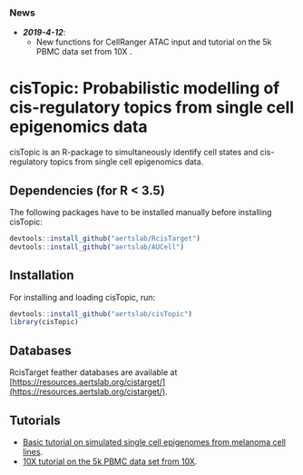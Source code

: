 ### News
  - ***2019-4-12***:
    - New functions for CellRanger ATAC input and tutorial on the 5k PBMC data set from 10X . 
      
# cisTopic: Probabilistic modelling of cis-regulatory topics from single cell epigenomics data
cisTopic is an R-package to simultaneously identify cell states and cis-regulatory topics from single cell epigenomics data.
## Dependencies (for R < 3.5)
The following packages have to be installed manually before installing cisTopic:
```r
devtools::install_github("aertslab/RcisTarget")
devtools::install_github("aertslab/AUCell")
```
## Installation
For installing and loading cisTopic, run:
```r
devtools::install_github("aertslab/cisTopic")
library(cisTopic)
```
## Databases
RcisTarget feather databases are available at [https://resources.aertslab.org/cistarget/](https://resources.aertslab.org/cistarget/).

## Tutorials
  - [Basic tutorial on simulated single cell epigenomes from melanoma cell lines](https://rawcdn.githack.com/aertslab/cisTopic/f628c6f60918511ba0fa4a85366ebf52db5940f7/vignettes/CompleteAnalysis.html).
  - [10X tutorial on the 5k PBMC data set from 10X](https://rawcdn.githack.com/aertslab/cisTopic/f628c6f60918511ba0fa4a85366ebf52db5940f7/vignettes/10X_workflow.html).